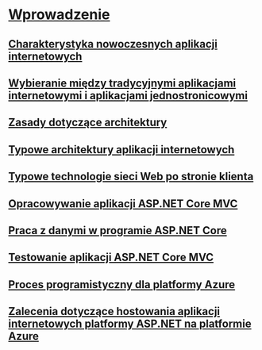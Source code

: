 # [Wprowadzenie](index.md)
## [Charakterystyka nowoczesnych aplikacji internetowych](modern-web-applications-characteristics.md)
## [Wybieranie między tradycyjnymi aplikacjami internetowymi i aplikacjami jednostronicowymi](choose-between-traditional-web-and-single-page-apps.md)
## [Zasady dotyczące architektury](architectural-principles.md)
## [Typowe architektury aplikacji internetowych](common-web-application-architectures.md)
## [Typowe technologie sieci Web po stronie klienta](common-client-side-web-technologies.md)
## [Opracowywanie aplikacji ASP.NET Core MVC](develop-asp-net-core-mvc-apps.md)
## [Praca z danymi w programie ASP.NET Core](work-with-data-in-asp-net-core-apps.md)
## [Testowanie aplikacji ASP.NET Core MVC](test-asp-net-core-mvc-apps.md)
## [Proces programistyczny dla platformy Azure](development-process-for-azure.md)
## [Zalecenia dotyczące hostowania aplikacji internetowych platformy ASP.NET na platformie Azure](azure-hosting-recommendations-for-asp-net-web-apps.md)
